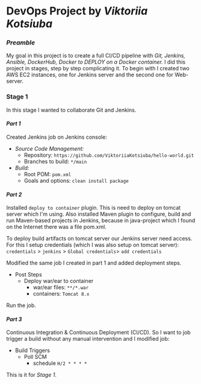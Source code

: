 # DevOps Project by *Viktoriia Kotsiuba*

### *Preamble*
My goal in this project is to create a full CI/CD pipeline with *Git, Jenkins, Ansible, DockerHub, Docker to DEPLOY on a Docker container.* I did this project in stages, step by step complicating it. To begin with I created two AWS EC2 instances, one for Jenkins server and the second one for Web-server.

### Stage 1
In this stage I wanted to collaborate Git and Jenkins.

#### *Part 1*
Created Jenkins job on Jenkins console:
*  *Source Code Management:*
   * Repository: `https://github.com/ViktoriiaKotsiuba/hello-world.git`
   * Branches to build: `*/main`
* *Build:*
   * Root POM: `pom.xml`
   * Goals and options: `clean install package`

#### *Part 2*
Installed `deploy to container` plugin. This is need to deploy on tomcat server which I'm using. Also installed Maven plugin to configure, build and run Maven-based projects in Jenkins, because in java-project which I found on the Internet there was a file pom.xml.

To deploy build artifacts on tomcat server our Jenkins server need access. For this I setup credentials (which I was also setup on tomcat server):
`credentials` > `jenkins` > `Global credentials`> `add credentials`

Modified the same job I created in part 1 and added deployment steps.
* Post Steps
   * Deploy war/ear to container
      * war/ear files: `**/*.war`
      * containers: `Tomcat 8.x`

Run the job.

#### *Part 3*
Continuous Integration & Continuous Deployment (CI/CD). So I want to job trigger a build without any manual intervention and I modified job:
* Build Triggers
   * Poll SCM
      * schedule `H/2 * * * *`

This is it for *Stage 1*.
